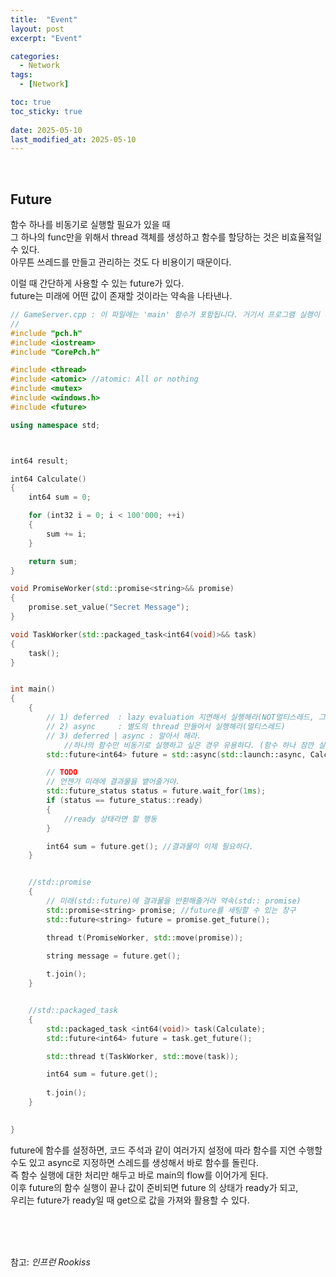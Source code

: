```yaml
---
title:  "Event"
layout: post
excerpt: "Event"

categories:
  - Network
tags:
  - [Network]

toc: true
toc_sticky: true
 
date: 2025-05-10
last_modified_at: 2025-05-10
---
```


<br>

## Future

함수 하나를 비동기로 실행할 필요가 있을 때  
그 하나의 func만을 위해서 thread 객체를 생성하고 함수를 할당하는 것은 비효율적일 수 있다.  
아무튼 쓰레드를 만들고 관리하는 것도 다 비용이기 때문이다.  

이럴 때 간단하게 사용할 수 있는 future가 있다.  
future는 미래에 어떤 값이 존재할 것이라는 약속을 나타낸나.  

```cpp
// GameServer.cpp : 이 파일에는 'main' 함수가 포함됩니다. 거기서 프로그램 실행이 시작되고 종료됩니다.
//
#include "pch.h"
#include <iostream>
#include "CorePch.h"

#include <thread>
#include <atomic> //atomic: All or nothing
#include <mutex>
#include <windows.h>
#include <future>

using namespace std;



int64 result;

int64 Calculate()
{
	int64 sum = 0;

	for (int32 i = 0; i < 100'000; ++i)
	{
		sum += i;
	}

	return sum; 
}

void PromiseWorker(std::promise<string>&& promise)
{
	promise.set_value("Secret Message");
}

void TaskWorker(std::packaged_task<int64(void)>&& task)
{
	task();
}


int main()
{    
	{
		// 1) deferred	: lazy evaluation 지연해서 실행해라(NOT멀티스레드, 그냥 지연 실행)
		// 2) async		: 별도의 thread 만들어서 실행해라(멀티스레드)
		// 3) deferred | async : 알아서 해라.
			//하나의 함수만 비동기로 실행하고 싶은 경우 유용하다. (함수 하나 잠깐 실행할건데 스레드 만들고 관리하는게 비용이니까)
		std::future<int64> future = std::async(std::launch::async, Calculate);

		// TODO
		// 언젠가 미래에 결과물을 뱉어줄거야. 
		std::future_status status = future.wait_for(1ms);
		if (status == future_status::ready)
		{
			//ready 상태라면 할 행동
		}

		int64 sum = future.get(); //결과물이 이제 필요하다.
	}


	//std::promise
	{
		// 미래(std::future)에 결과물을 반환해줄거라 약속(std:: promise)
		std::promise<string> promise; //future를 세팅할 수 있는 창구
		std::future<string> future = promise.get_future();

		thread t(PromiseWorker, std::move(promise));

		string message = future.get();
		
		t.join();
	}


	//std::packaged_task
	{
		std::packaged_task <int64(void)> task(Calculate);
		std::future<int64> future = task.get_future();

		std::thread t(TaskWorker, std::move(task));

		int64 sum = future.get();
		
		t.join();
	}

	
}

```
future에 함수를 설정하면, 
코드 주석과 같이 여러가지 설정에 따라 함수를 지연 수행할 수도 있고 async로 지정하면 스레드를 생성해서 바로 함수를 돌린다.  
즉 함수 실행에 대한 처리만 해두고 바로 main의 flow를 이어가게 된다.  
이후 future의 함수 실행이 끝나 값이 준비되면 future 의 상태가 ready가 되고,  
우리는 future가 ready일 때 get으로 값을 가져와 활용할 수 있다.  



<br>
<br>
<br>

참고: _인프런 Rookiss_
